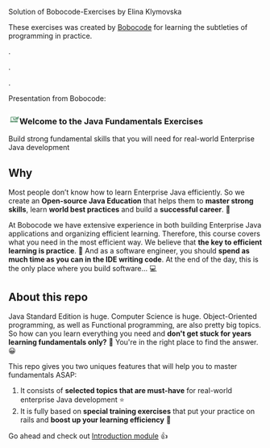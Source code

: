 Solution of Bobocode-Exercises by Elina Klymovska

These exercises was created by [Bobocode](https://github.com/bobocode-projects/java-fundamentals-exercises) for learning the subtleties of programming in practice.
⠀

.

.

.

Presentation from Bobocode:
### <img src="https://raw.githubusercontent.com/bobocode-projects/resources/master/image/logo_transparent_background.png" height=20/>Welcome to the Java Fundamentals Exercises
Build strong fundamental skills that you will need for real-world Enterprise Java development

## Why
Most people don’t know how to learn Enterprise Java efficiently. So we create an **Open-source Java Education**
that helps them to **master strong skills**, learn **world best practices** and build a **successful career**. 🚀

At Bobocode we have extensive experience in both building Enterprise Java applications and organizing efficient learning.
Therefore, this course covers what you need in the most efficient way. We believe that
**the key to efficient learning is practice**. 💪 And as a software engineer, you should **spend as much time as you can in the IDE writing code**.
At the end of the day, this is the only place where you build software... 💻

## About this repo
Java Standard Edition is huge. Computer Science is huge. Object-Oriented programming, as well as Functional programming, 
are also pretty big topics. So how can you learn everything you need and **don't get stuck for years learning fundamentals only?** 🤔 
You're in the right place to find the answer. 😀

This repo gives you two uniques features that will help you to master fundamentals ASAP:
1. It consists of **selected topics that are must-have** for real-world enterprise Java development ⭐️
2. It is fully based on **special training exercises** that put your practice on rails and **boost up your learning efficiency** 🚀

Go ahead and check out [Introduction module](https://github.com/bobocode-projects/java-fundamentals-exercises/tree/main/0-0-intro#introduction) 👍
